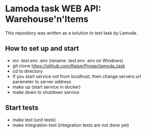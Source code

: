 # Lamoda task WEB API: Warehouse'n'Items
This repository was written as a solution to test task by Lamoda.
## How to set up and start
- mv .test.env .env (rename .test.env .env on Windows)
- git clone https://github.com/KaiserProger/lamoda_task
- cd to directory
- If you start service not from localhost, then change servers.url parameter to server address
- make up (start service in docker)
- make down to shutdown service
## Start tests
- make test (unit tests)
- make integration-test (integration tests are not done yet)